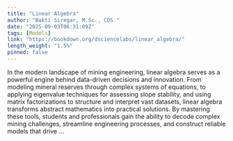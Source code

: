 ```yaml
---
title: "Linear Algebra"
author: "Bakti Siregar, M.Sc., CDS."
date: "2025-09-03T06:31:09Z"
tags: [Models]
link: "https://bookdown.org/dsciencelabs/linear_algebra/"
length_weight: "1.5%"
pinned: false
---
```


In the modern landscape of mining engineering, linear algebra serves as a powerful engine behind data-driven decisions and innovation. From modeling mineral reserves through complex systems of equations, to applying eigenvalue techniques for assessing slope stability, and using matrix factorizations to structure and interpret vast datasets, linear algebra transforms abstract mathematics into practical solutions. By mastering these tools, students and professionals gain the ability to decode complex mining challenges, streamline engineering processes, and construct reliable models that drive ...
